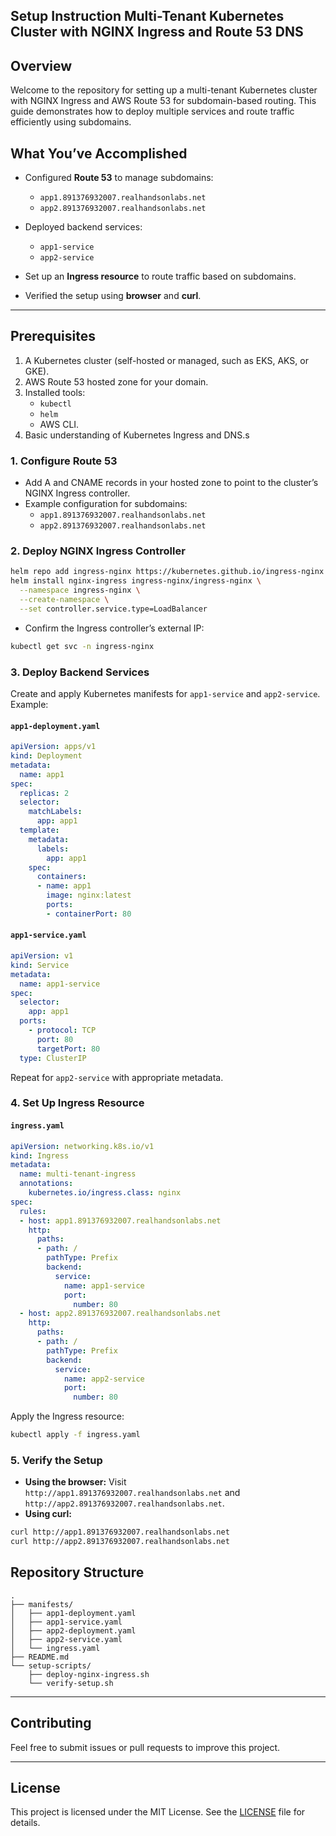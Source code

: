 
## Setup Instruction Multi-Tenant Kubernetes Cluster with NGINX Ingress and Route 53 DNS

## Overview

Welcome to the repository for setting up a multi-tenant Kubernetes cluster with NGINX Ingress and AWS Route 53 for subdomain-based routing. This guide demonstrates how to deploy multiple services and route traffic efficiently using subdomains.

## What You’ve Accomplished

- Configured **Route 53** to manage subdomains:
  - `app1.891376932007.realhandsonlabs.net`
  - `app2.891376932007.realhandsonlabs.net`
- Deployed backend services:
  - `app1-service`
  - `app2-service`
    
- Set up an **Ingress resource** to route traffic based on subdomains.
- Verified the setup using **browser** and **curl**.

---

## Prerequisites

1. A Kubernetes cluster (self-hosted or managed, such as EKS, AKS, or GKE).
2. AWS Route 53 hosted zone for your domain.
3. Installed tools:
   - `kubectl`
   - `helm`
   - AWS CLI.
4. Basic understanding of Kubernetes Ingress and DNS.s

### 1. Configure Route 53

- Add A and CNAME records in your hosted zone to point to the cluster’s NGINX Ingress controller.
- Example configuration for subdomains:
  - `app1.891376932007.realhandsonlabs.net`
  - `app2.891376932007.realhandsonlabs.net`

### 2. Deploy NGINX Ingress Controller

```bash
helm repo add ingress-nginx https://kubernetes.github.io/ingress-nginx
helm install nginx-ingress ingress-nginx/ingress-nginx \
  --namespace ingress-nginx \
  --create-namespace \
  --set controller.service.type=LoadBalancer
```

- Confirm the Ingress controller’s external IP:

```bash
kubectl get svc -n ingress-nginx
```

### 3. Deploy Backend Services

Create and apply Kubernetes manifests for `app1-service` and `app2-service`. Example:

#### `app1-deployment.yaml`

```yaml
apiVersion: apps/v1
kind: Deployment
metadata:
  name: app1
spec:
  replicas: 2
  selector:
    matchLabels:
      app: app1
  template:
    metadata:
      labels:
        app: app1
    spec:
      containers:
      - name: app1
        image: nginx:latest
        ports:
        - containerPort: 80
```

#### `app1-service.yaml`

```yaml
apiVersion: v1
kind: Service
metadata:
  name: app1-service
spec:
  selector:
    app: app1
  ports:
    - protocol: TCP
      port: 80
      targetPort: 80
  type: ClusterIP
```

Repeat for `app2-service` with appropriate metadata.

### 4. Set Up Ingress Resource

#### `ingress.yaml`

```yaml
apiVersion: networking.k8s.io/v1
kind: Ingress
metadata:
  name: multi-tenant-ingress
  annotations:
    kubernetes.io/ingress.class: nginx
spec:
  rules:
  - host: app1.891376932007.realhandsonlabs.net
    http:
      paths:
      - path: /
        pathType: Prefix
        backend:
          service:
            name: app1-service
            port:
              number: 80
  - host: app2.891376932007.realhandsonlabs.net
    http:
      paths:
      - path: /
        pathType: Prefix
        backend:
          service:
            name: app2-service
            port:
              number: 80
```

Apply the Ingress resource:

```bash
kubectl apply -f ingress.yaml
```

### 5. Verify the Setup

- **Using the browser:** Visit `http://app1.891376932007.realhandsonlabs.net` and `http://app2.891376932007.realhandsonlabs.net`.
- **Using curl:**

```bash
curl http://app1.891376932007.realhandsonlabs.net
curl http://app2.891376932007.realhandsonlabs.net
```


## Repository Structure

```
.
├── manifests/
│   ├── app1-deployment.yaml
│   ├── app1-service.yaml
│   ├── app2-deployment.yaml
│   ├── app2-service.yaml
│   └── ingress.yaml
├── README.md
└── setup-scripts/
    ├── deploy-nginx-ingress.sh
    └── verify-setup.sh
```

---

## Contributing

Feel free to submit issues or pull requests to improve this project.

---

## License

This project is licensed under the MIT License. See the [LICENSE](LICENSE) file for details.

